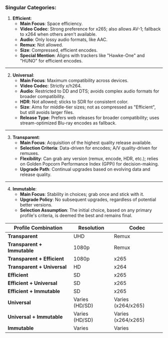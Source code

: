 ### Singular Categories:

1. **Efficient**:
   - **Main Focus**: Space efficiency.
   - **Video Codec**: Strong preference for x265; also allows AV-1; fallback to x264 when others aren't available.
   - **Audio**: Only lossy audio formats, like AAC.
   - **Remux**: Not allowed.
   - **Size**: Compressed, efficient encodes.
   - **Special Mention**: Aligns with trackers like "Hawke-One" and "HUNO" for efficient encodes.

---

2. **Universal**:
   - **Main Focus**: Maximum compatibility across devices.
   - **Video Codec**: Strictly x/h264.
   - **Audio**: Restricted to DD and DTS; avoids complex audio formats for broader compatibility.
   - **HDR**: Not allowed; sticks to SDR for consistent color.
   - **Size**: Aims for middle-tier sizes; not as compressed as "Efficient", but still avoids larger files.
   - **Release Type**: Prefers web releases for broader compatibility; uses stream-optimized Blu-ray encodes as fallback.

---

3. **Transparent**:
   - **Main Focus**: Acquisition of the highest quality release available.
   - **Selection Criteria**: Data-driven for encodes; A/V quality-driven for remuxes.
   - **Flexibility**: Can grab any version (remux, encode, HDR, etc.); relies on Golden Popcorn Performance Index (GPPi) for decision-making.
   - **Upgrade Path**: Continual upgrades based on evolving data and release quality.

---

4. **Immutable**:
   - **Main Focus**: Stability in choices; grab once and stick with it.
   - **Upgrade Policy**: No subsequent upgrades, regardless of potential better versions.
   - **Selection Assumption**: The initial choice, based on any primary profile's criteria, is deemed the best and remains final.

| Profile Combination      | Resolution       | Codec          |
|--------------------------|------------------|----------------|
| **Transparent**          | UHD              | Remux        |
| **Transparent + Immutable** | 1080p          | Remux        |
| **Transparent + Efficient** | 1080p             | x265           |
| **Transparent + Universal** | HD             | x264           |
| **Efficient**            | SD               | x265           |
| **Efficient + Universal** | SD               | x265           |
| **Efficient + Immutable** | SD               | x265           |
| **Universal**            | Varies (HD/SD)   | Varies (x264/x265)|
| **Universal + Immutable** | Varies (HD/SD)   | Varies (x264/x265)|
| **Immutable**            | Varies           | Varies         |
